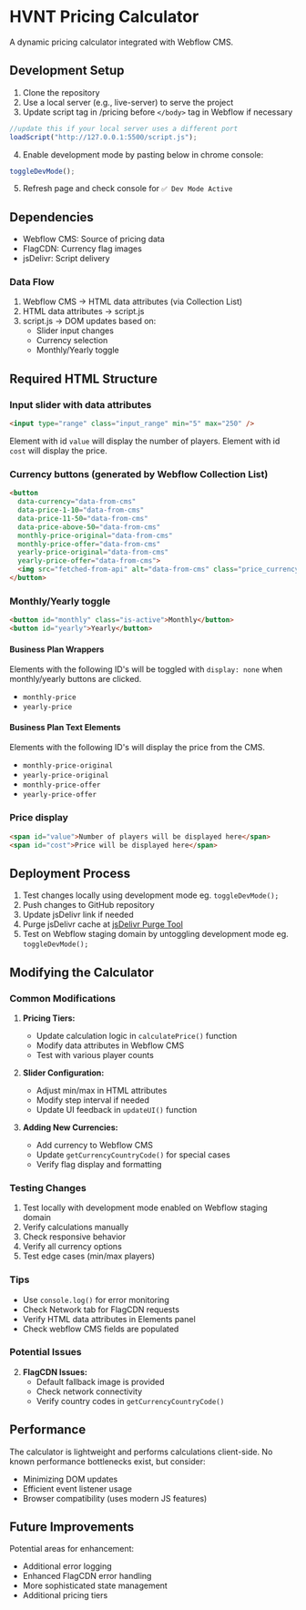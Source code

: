# HVNT Pricing Calculator

A dynamic pricing calculator integrated with Webflow CMS.

## Development Setup

1. Clone the repository
2. Use a local server (e.g., live-server) to serve the project
3. Update script tag in /pricing before `</body>` tag in Webflow if necessary

```javascript
//update this if your local server uses a different port
loadScript("http://127.0.0.1:5500/script.js");
```

4. Enable development mode by pasting below in chrome console:

```javascript
toggleDevMode();
```

5. Refresh page and check console for `✅ Dev Mode Active`

## Dependencies

- Webflow CMS: Source of pricing data
- FlagCDN: Currency flag images
- jsDelivr: Script delivery

### Data Flow

1. Webflow CMS → HTML data attributes (via Collection List)
2. HTML data attributes → script.js
3. script.js → DOM updates based on:
   - Slider input changes
   - Currency selection
   - Monthly/Yearly toggle

## Required HTML Structure

### Input slider with data attributes

```html
<input type="range" class="input_range" min="5" max="250" />
```

Element with id `value` will display the number of players.
Element with id `cost` will display the price.

### Currency buttons (generated by Webflow Collection List)

```html
<button
  data-currency="data-from-cms"
  data-price-1-10="data-from-cms"
  data-price-11-50="data-from-cms"
  data-price-above-50="data-from-cms"
  monthly-price-original="data-from-cms"
  monthly-price-offer="data-from-cms"
  yearly-price-original="data-from-cms"
  yearly-price-offer="data-from-cms">
  <img src="fetched-from-api" alt="data-from-cms" class="price_currency" />
</button>
```

### Monthly/Yearly toggle

```html
<button id="monthly" class="is-active">Monthly</button>
<button id="yearly">Yearly</button>
```

#### Business Plan Wrappers

Elements with the following ID's will be toggled with `display: none` when monthly/yearly buttons are clicked.

- `monthly-price`
- `yearly-price`

#### Business Plan Text Elements

Elements with the following ID's will display the price from the CMS.

- `monthly-price-original`
- `yearly-price-original`
- `monthly-price-offer`
- `yearly-price-offer`

### Price display

```html
<span id="value">Number of players will be displayed here</span>
<span id="cost">Price will be displayed here</span>
```

## Deployment Process

1. Test changes locally using development mode eg. `toggleDevMode();`
2. Push changes to GitHub repository
3. Update jsDelivr link if needed
4. Purge jsDelivr cache at [jsDelivr Purge Tool](https://www.jsdelivr.com/tools/purge)
5. Test on Webflow staging domain by untoggling development mode eg. `toggleDevMode();`

## Modifying the Calculator

### Common Modifications

1. **Pricing Tiers:**

   - Update calculation logic in `calculatePrice()` function
   - Modify data attributes in Webflow CMS
   - Test with various player counts

2. **Slider Configuration:**

   - Adjust min/max in HTML attributes
   - Modify step interval if needed
   - Update UI feedback in `updateUI()` function

3. **Adding New Currencies:**
   - Add currency to Webflow CMS
   - Update `getCurrencyCountryCode()` for special cases
   - Verify flag display and formatting

### Testing Changes

1. Test locally with development mode enabled on Webflow staging domain
2. Verify calculations manually
3. Check responsive behavior
4. Verify all currency options
5. Test edge cases (min/max players)

### Tips

- Use `console.log()` for error monitoring
- Check Network tab for FlagCDN requests
- Verify HTML data attributes in Elements panel
- Check webflow CMS fields are populated

### Potential Issues

2. **FlagCDN Issues:**
   - Default fallback image is provided
   - Check network connectivity
   - Verify country codes in `getCurrencyCountryCode()`

## Performance

The calculator is lightweight and performs calculations client-side. No known performance bottlenecks exist, but consider:

- Minimizing DOM updates
- Efficient event listener usage
- Browser compatibility (uses modern JS features)

## Future Improvements

Potential areas for enhancement:

- Additional error logging
- Enhanced FlagCDN error handling
- More sophisticated state management
- Additional pricing tiers

